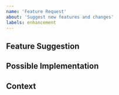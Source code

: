 ```yaml
---
name: 'Feature Request'
about: 'Suggest new features and changes'
labels: enhancement
---
```


<!--- Provide a general summary of the feature request in the Title above -->

## Feature Suggestion

<!--- Tell us how we could improve your experience -->

## Possible Implementation

<!--- Not obligatory, but ideas as to the implementation of the addition or change -->

## Context

<!--- What are you trying to accomplish? -->
<!--- helps us come up with a solution that is most useful in the real world -->
